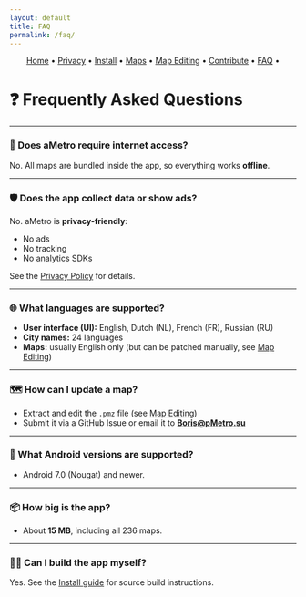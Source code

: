 ```yaml
---
layout: default
title: FAQ
permalink: /faq/
---
```


<p align="center">
  <a href="/ametro">Home</a> •
  <a href="/ametro/privacy/">Privacy</a> •
  <a href="/ametro/install/">Install</a> •
  <a href="/ametro/maps/">Maps</a> •
  <a href="/ametro/maps-editing/">Map Editing</a> •
  <a href="/ametro/contributing/">Contribute</a> •
  <a href="/ametro/faq/">FAQ</a> •
</p>


# ❓ Frequently Asked Questions

---

### 🔌 Does aMetro require internet access?
No. All maps are bundled inside the app, so everything works **offline**.

---

### 🛡️ Does the app collect data or show ads?
No. aMetro is **privacy-friendly**:  
- No ads  
- No tracking  
- No analytics SDKs  

See the [Privacy Policy](/privacy/) for details.

---

### 🌐 What languages are supported?
- **User interface (UI):** English, Dutch (NL), French (FR), Russian (RU)  
- **City names:** 24 languages  
- **Maps:** usually English only (but can be patched manually, see [Map Editing](/ametro/maps-editing/))  

---

### 🗺️ How can I update a map?
- Extract and edit the `.pmz` file (see [Map Editing](/ametro/maps-editing/))  
- Submit it via a GitHub Issue or email it to **Boris@pMetro.su**  

---

### 📱 What Android versions are supported?
- Android 7.0 (Nougat) and newer.  

---

### 📦 How big is the app?
- About **15 MB**, including all 236 maps.  

---

### 🧑‍💻 Can I build the app myself?
Yes. See the [Install guide](/ametro/install/) for source build instructions.  
